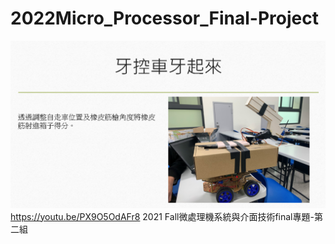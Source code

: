 # 2022Micro_Processor_Final-Project

![IMAGE ALT TEXT](https://github.com/HHHsia/2022Micro_Processor_Final-Project/blob/main/content.PNG)
https://youtu.be/PX9O5OdAFr8 2021 Fall微處理機系統與介面技術final專題-第二組
